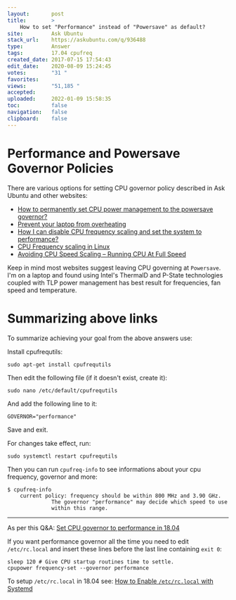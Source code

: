 ```yaml
---
layout:       post
title:        >
    How to set "Performance" instead of "Powersave" as default?
site:         Ask Ubuntu
stack_url:    https://askubuntu.com/q/936488
type:         Answer
tags:         17.04 cpufreq
created_date: 2017-07-15 17:54:43
edit_date:    2020-08-09 15:24:45
votes:        "31 "
favorites:    
views:        "51,185 "
accepted:     
uploaded:     2022-01-09 15:58:35
toc:          false
navigation:   false
clipboard:    false
---
```


# Performance and Powersave Governor Policies

There are various options for setting CPU governor policy described in Ask Ubuntu and other websites:

 - [How to permanently set CPU power management to the powersave governor?][1]
 - [Prevent your laptop from overheating][2]
 - [How I can disable CPU frequency scaling and set the system to performance?][3]
 - [CPU Frequency scaling in Linux][4]
 - [Avoiding CPU Speed Scaling – Running CPU At Full Speed][5]

Keep in mind most websites suggest leaving CPU governing at `Powersave`. I'm on a laptop and found using Intel's ThermalD and P-State technologies coupled with TLP power management has best result for frequencies, fan speed and temperature.

# Summarizing above links

To summarize achieving your goal from the above answers use:

Install cpufrequtils:

``` 
sudo apt-get install cpufrequtils

```

Then edit the following file (if it doesn't exist, create it):

``` 
sudo nano /etc/default/cpufrequtils

```

And add the following line to it:

``` 
GOVERNOR="performance"

```

Save and exit.

For changes take effect, run:

``` 
sudo systemctl restart cpufrequtils

```

Then you can run `cpufreq-info` to see informations about your cpu frequency, governor and more:

``` 
$ cpufreq-info
    current policy: frequency should be within 800 MHz and 3.90 GHz.
              The governor "performance" may decide which speed to use
              within this range.

```


----------

As per this Q&A: [Set CPU governor to performance in 18.04](https://askubuntu.com/a/1084727/307523)

If you want performance governor all the time you need to edit `/etc/rc.local` and insert these lines before the last line containing `exit 0`:

``` 
sleep 120 # Give CPU startup routines time to settle.
cpupower frequency-set --governor performance

```

To setup `/etc/rc.local` in 18.04 see: [How to Enable `/etc/rc.local` with Systemd](https://www.linuxbabe.com/linux-server/how-to-enable-etcrc-local-with-systemd)


  [1]: https://askubuntu.com/questions/410860/how-to-permanently-set-cpu-power-management-to-the-powersave-governor
  [2]: http://www.webupd8.org/2014/04/prevent-your-laptop-from-overheating.html
  [3]: https://askubuntu.com/questions/523640/how-i-can-disable-cpu-frequency-scaling-and-set-the-system-to-performance
  [4]: https://idebian.wordpress.com/2008/06/22/cpu-frequency-scaling-in-linux/
  [5]: http://www.servernoobs.com/avoiding-cpu-speed-scaling-in-modern-linux-distributions-running-cpu-at-full-speed-tips/
  [6]: https://blog.sleeplessbeastie.eu/2015/11/09/how-to-set-cpu-governor-at-boot/
